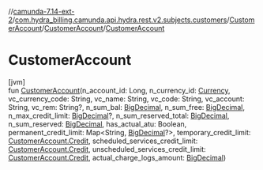 //[camunda-7.14-ext-2](../../../../index.md)/[com.hydra_billing.camunda.api.hydra.rest.v2.subjects.customers](../../index.md)/[CustomerAccount](../index.md)/[CustomerAccount](index.md)/[CustomerAccount](-customer-account.md)

# CustomerAccount

[jvm]\
fun [CustomerAccount](-customer-account.md)(n_account_id: Long, n_currency_id: [Currency](../../../com.hydra_billing.camunda.api.hydra.common_types/-currency/index.md), vc_currency_code: String, vc_name: String, vc_code: String, vc_account: String, vc_rem: String?, n_sum_bal: [BigDecimal](https://docs.oracle.com/javase/8/docs/api/java/math/BigDecimal.html), n_sum_free: [BigDecimal](https://docs.oracle.com/javase/8/docs/api/java/math/BigDecimal.html), n_max_credit_limit: [BigDecimal](https://docs.oracle.com/javase/8/docs/api/java/math/BigDecimal.html)?, n_sum_reserved_total: [BigDecimal](https://docs.oracle.com/javase/8/docs/api/java/math/BigDecimal.html), n_sum_reserved: [BigDecimal](https://docs.oracle.com/javase/8/docs/api/java/math/BigDecimal.html), has_actual_atu: Boolean, permanent_credit_limit: Map<String, [BigDecimal](https://docs.oracle.com/javase/8/docs/api/java/math/BigDecimal.html)?>, temporary_credit_limit: [CustomerAccount.Credit](../-credit/index.md), scheduled_services_credit_limit: [CustomerAccount.Credit](../-credit/index.md), unscheduled_services_credit_limit: [CustomerAccount.Credit](../-credit/index.md), actual_charge_logs_amount: [BigDecimal](https://docs.oracle.com/javase/8/docs/api/java/math/BigDecimal.html))

